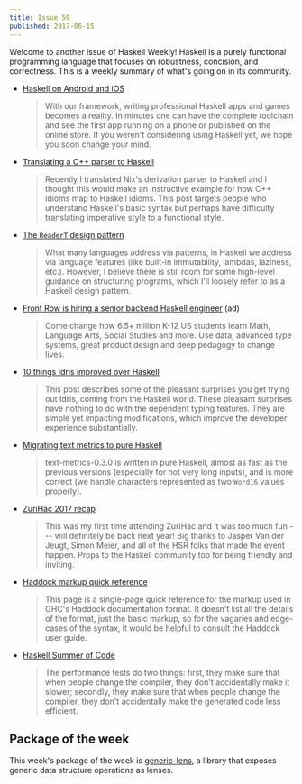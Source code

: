 ```yaml
---
title: Issue 59
published: 2017-06-15
---
```


Welcome to another issue of Haskell Weekly!
Haskell is a purely functional programming language that focuses on robustness, concision, and correctness.
This is a weekly summary of what's going on in its community.

-   [Haskell on Android and iOS](http://keera.co.uk/blog/2017/06/01/haskell-android-ios/)

    > With our framework, writing professional Haskell apps and games becomes a reality. In minutes one can have the complete toolchain and see the first app running on a phone or published on the online store. If you weren't considering using Haskell yet, we hope you soon change your mind.

-   [Translating a C++ parser to Haskell](http://www.haskellforall.com/2017/06/translating-c-parser-to-haskell.html)

    > Recently I translated Nix's derivation parser to Haskell and I thought this would make an instructive example for how C++ idioms map to Haskell idioms. This post targets people who understand Haskell's basic syntax but perhaps have difficulty translating imperative style to a functional style.

-   [The `ReaderT` design pattern](https://www.fpcomplete.com/blog/2017/06/readert-design-pattern)

    > What many languages address via patterns, in Haskell we address via language features (like built-in immutability, lambdas, laziness, etc.). However, I believe there is still room for some high-level guidance on structuring programs, which I'll loosely refer to as a Haskell design pattern.

-   [Front Row is hiring a senior backend Haskell engineer](https://frontrow.workable.com/j/463B843754) (ad)

    > Come change how 6.5+ million K-12 US students learn Math, Language Arts, Social Studies and more. Use data, advanced type systems, great product design and deep pedagogy to change lives.

-   [10 things Idris improved over Haskell](https://deque.blog/2017/06/14/10-things-idris-improved-over-haskell/)

    > This post describes some of the pleasant surprises you get trying out Idris, coming from the Haskell world. These pleasant surprises have nothing to do with the dependent typing features. They are simple yet impacting modifications, which improve the developer experience substantially.

-   [Migrating text metrics to pure Haskell](https://markkarpov.com/post/migrating-text-metrics.html)

    > text-metrics-0.3.0 is written in pure Haskell, almost as fast as the previous versions (especially for not very long inputs), and is more correct (we handle characters represented as two `Word16` values properly).

-   [ZuriHac 2017 recap](https://jship.github.io/posts/2017-06-11-zurihac-recap.html)

    > This was my first time attending ZuriHac and it was too much fun --- will definitely be back next year! Big thanks to Jasper Van der Jeugt, Simon Meier, and all of the HSR folks that made the event happen. Props to the Haskell community too for being friendly and inviting.

-   [Haddock markup quick reference](https://github.com/aisamanra/haddock-cheatsheet/blob/c3485d33e6bb42beb41c9768f6f8050eed4aaabc/haddocks.md#readme)

    > This page is a single-page quick reference for the markup used in GHC's Haddock documentation format. It doesn't list all the details of the format, just the basic markup, so for the vagaries and edge-cases of the syntax, it would be helpful to consult the Haddock user guide.

-   [Haskell Summer of Code](https://jaredweakly.com/blog/haskell-summer-of-code/)

    > The performance tests do two things: first, they make sure that when people change the compiler, they don't accidentally make it slower; secondly, they make sure that when people change the compiler, they don't accidentally make the generated code less efficient.

## Package of the week

This week's package of the week is [generic-lens](https://hackage.haskell.org/package/generic-lens-0.2.0.0),
a library that exposes generic data structure operations as lenses.
